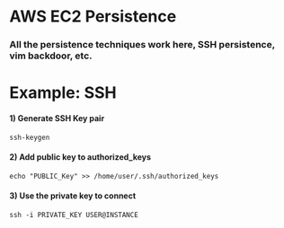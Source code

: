 # AWS EC2 Persistence

### All the persistence techniques work here, SSH persistence, vim backdoor, etc.

# Example: SSH

#### 1) Generate SSH Key pair

    ssh-keygen

#### 2) Add public key to authorized_keys

    echo "PUBLIC_Key" >> /home/user/.ssh/authorized_keys

#### 3) Use the private key to connect

    ssh -i PRIVATE_KEY USER@INSTANCE

